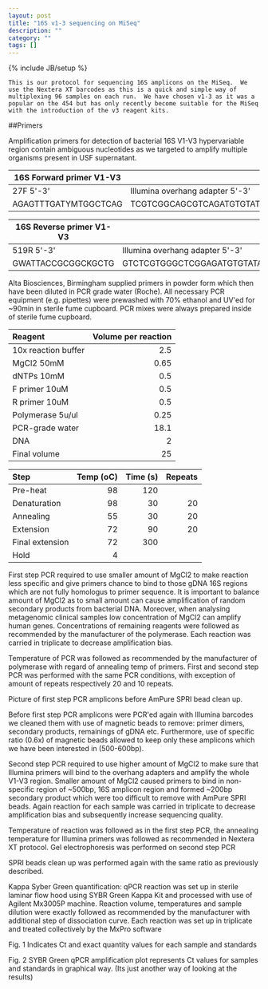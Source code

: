 ```yaml
---
layout: post
title: "16S v1-3 sequencing on MiSeq"
description: ""
category: ""
tags: []
---
```

{% include JB/setup %}

```
This is our protocol for sequencing 16S amplicons on the MiSeq.  We use the Nextera XT barcodes as this is a quick and simple way of multiplexing 96 samples on each run.  We have chosen v1-3 as it was a popular on the 454 but has only recently become suitable for the MiSeq with the introduction of the v3 reagent kits.
```

##Primers

Amplification primers for detection of bacterial 16S V1-V3 hypervariable region contain ambiguous nucleotides as we targeted  to amplify multiple organisms present in USF supernatant.


| 16S Forward primer V1-V3 |                                   |                                                       |
|--------------------------|-----------------------------------|-------------------------------------------------------|
| 27F 5'-3'                | Illumina overhang adapter 5'-3'   | Forward primer 5'-3'                                  |
| AGAGTTTGATYMTGGCTCAG     | TCGTCGGCAGCGTCAGATGTGTATAAGAGACAG | TCGTCGGCAGCGTCAGATGTGTATAAGAGACAGAGAGTTTGATYMTGGCTCAG |


| 16S Reverse primer V1-V3  |                                    |                                                      |
|---------------------------|------------------------------------|------------------------------------------------------|
| 519R 5'-3'                | Illumina overhang adapter 5'-3'    | Reverse primer 5'-3'                                 |
| GWATTACCGCGGCKGCTG        | GTCTCGTGGGCTCGGAGATGTGTATAAGAGACAG | GTCTCGTGGGCTCGGAGATGTGTATAAGAGACAGGWATTACCGCGGCKGCTG |


Alta Biosciences,  Birmingham supplied primers in powder form which then have been diluted in PCR grade water (Roche). All necessary PCR equipment (e.g. pipettes) were prewashed with 70% ethanol and UV'ed for ~90min in sterile fume cupboard. PCR mixes were always prepared inside of sterile fume cupboard.


|Reagent             | Volume per reaction|
|:-------------------|-------------------:|
|10x reaction buffer | 2.5                |
|MgCl2 50mM          | 0.65               |
|dNTPs 10mM          | 0.5                |
|F primer 10uM       | 0.5                |
|R primer 10uM       | 0.5                |
|Polymerase 5u/ul    | 0.25               |
|PCR-grade water     | 18.1               | 
|DNA                 | 2                  |
|Final volume        | 25                 |


|Step            | Temp (oC) | Time (s) | Repeats|
|:---------------|----------:|---------:|-------:|
|Pre-heat        | 98        | 120      |        |
|Denaturation    | 98        | 30       | 20     |
|Annealing       | 55        | 30       | 20     |
|Extension       | 72        | 90       | 20     |
|Final extension | 72        | 300      |        |
|Hold            | 4         |          |        |


First step PCR required to use smaller amount of MgCl2 to make reaction less specific and give primers chance to bind to those gDNA 16S regions which are not fully homologus to primer sequence. It is important to balance amount of MgCl2 as to small amount can cause amplification of random secondary products from bacterial DNA. Moreover, when analysing metagenomic clinical samples low concentration of MgCl2 can amplify human genes. Concentrations of remaining reagents were followed as recommended by the manufacturer of the polymerase.
Each reaction was carried in triplicate to decrease amplification bias.

Temperature of PCR was followed as recommended by the manufacturer of polymerase with regard of annealing temp of primers.
First and second step PCR was performed with the same PCR conditions, with exception of amount of repeats respectively 20 and 10 repeats.

Picture of first step PCR amplicons before AmPure SPRI bead clean up. 

Before first step PCR amplicons were PCR'ed again with Illumina barcodes we cleaned them with use of magnetic beads to remove: primer dimers, secondary products, remainings of gDNA etc. Furthermore, use of specific ratio (0.6x) of magnetic beads allowed to keep only these amplicons which we have been interested in (500-600bp).

Second step PCR required to use higher amount of MgCl2 to make sure that Illumina primers will bind to the overhang adapters and amplify the whole V1-V3 region.  Smaller amount of MgCl2 caused primers to bind in non-specific region of ~500bp, 16S amplicon region and formed  ~200bp secondary product which were too difficult to remove with AmPure SPRI beads. Again reaction for each sample was carried in triplicate to decrease amplification bias and subsequently increase sequencing quality.

Temperature of reaction was followed as in the first step PCR, the annealing temperature for Illumina primers was followed as recommended in Nextera XT protocol.
Gel electrophoresis was performed on second step PCR 


SPRI beads clean up was performed again with  the same ratio as previously described.

Kappa Syber Green quantification:
qPCR reaction was set up in sterile laminar flow hood using SYBR Green Kappa Kit and processed with use of Agilent Mx3005P machine.
Reaction volume, temperatures and sample dilution were exactly followed as recommended by the manufacturer with additional step of dissociation curve.
Each reaction was set up in triplicate and treated collectively by the MxPro software

Fig. 1 Indicates Ct and exact quantity values for each sample and standards

Fig. 2 SYBR Green qPCR amplification plot represents Ct values for samples and standards in graphical way. (Its just another way of looking at the results)



